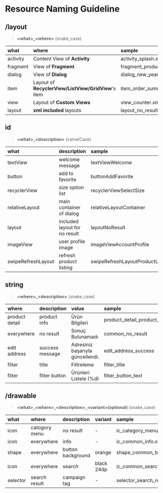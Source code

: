 # Resource Naming Guideline

## /layout
> **\<what>\_\<where>** (snake_case)

| what          | where                                               | sample                        |
| :------------ | :-------------------------------------------------- | :---------------------------- |
| activity      | Content View of **Activity**                        | activity_splash.xml           |
| fragment      | View of **Fragment**                                | fragment_product_detail.xml   |
| dialog        | View of **Dialog**                                  | dialog_new_year_promotion.xml |
| item          | Layout of **RecyclerView/ListView/GridView**'s item | item_order_summary.xml        |
| view          | Layout of **Custom Views**                          | view_counter.xml              |
| layout        | **xml included** layouts                            | layout_no_result.xml          |


## id
> **\<what>\_\<description>** (camelCase)

| what               | description                   | sample                                    |
| :----------------- | :---------------------------- | :---------------------------------------- |
| textView           | welcome message               | textViewWelcome                           |
| button             | add to favorite               | buttonAddFavorite                         |
| recyclerView       | size option list              | recyclerViewSelectSize                    |
| relativeLayout     | main container of dialog      | relativeLayoutContainer                   |
| layout             | included layout for no result | layoutNoResult                            |
| imageView          | user profile image            | imageViewAccountProfile                   |
| swipeRefreshLayout | refresh product listing       | swipeRefreshLayoutProductList             |


## string
> **\<where>\_\<description>** (snake_case)

| where          | description     | value                            | sample                          |
| :------------- | :-------------- | :------------------------------- | :------------------------------ |
| product detail | product info    | Ürün Bilgileri                   | product_detail_product_info     |
| everywhere     | no result       | Sonuç Bulunamadı                 | common_no_result                |
| edit address   | success message | Adresiniz başarıyla güncellendi. | edit_address_success            |
| filter         | title           | Filtreleme                       | filter_title                    |
| filter         | filter button   | Ürünleri Listele (%d)            | filter_button_text              |


## /drawable
> **\<what>\_\<where>\_\<description>\_\<variant>(optional)** (snake_case)

| what           | where           | description       | variant    | sample                                    |
| :------------- | :-------------- | :---------------- | :--------- | :---------------------------------------- |
| icon           | catogory menu   | no result         | -          | ic_category_menu_no_result.xml            |
| icon           | everywhere      | info              | -          | ic_common_info.xml                        |
| shape          | everywhere      | button background | orange     | shape_common_button_background_orange.xml |
| icon           | everywhere      | search            | black 24dp | ic_common_search_black_24dp.xml           |
| selector       | search result   | campaign tag      | -          | selector_search_result_campaign.xml       |


